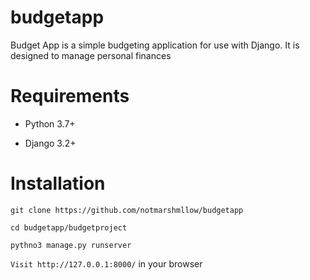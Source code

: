 # budgetapp
Budget App is a simple budgeting application for use with Django. It is designed to manage personal finances
 
# Requirements

+ Python 3.7+

+ Django 3.2+


# Installation

`git clone https://github.com/notmarshmllow/budgetapp`

`cd budgetapp/budgetproject`

`pythno3 manage.py runserver`

`Visit http://127.0.0.1:8000/` in your browser
